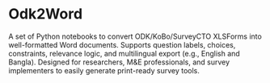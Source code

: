 # Odk2Word
A set of Python notebooks to convert ODK/KoBo/SurveyCTO XLSForms into well-formatted Word documents. Supports question labels, choices, constraints, relevance logic, and multilingual export (e.g., English and Bangla). Designed for researchers, M&amp;E professionals, and survey implementers to easily generate print-ready survey tools.
